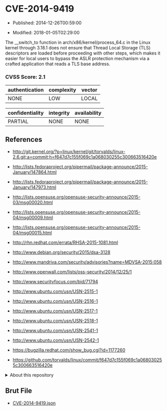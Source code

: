 # CVE-2014-9419

- Published: 2014-12-26T00:59:00

- Modified: 2018-01-05T02:29:00

The __switch_to function in arch/x86/kernel/process_64.c in the Linux kernel through 3.18.1 does not ensure that Thread Local Storage (TLS) descriptors are loaded before proceeding with other steps, which makes it easier for local users to bypass the ASLR protection mechanism via a crafted application that reads a TLS base address.

### CVSS Score: **2.1**

| authentication | complexity | vector |
| --- | --- | --- |
| NONE | LOW | LOCAL |

| confidentiality | integrity | availability |
| --- | --- | --- |
| PARTIAL | NONE | NONE |

## References

* http://git.kernel.org/?p=linux/kernel/git/torvalds/linux-2.6.git;a=commit;h=f647d7c155f069c1a068030255c300663516420e

* http://lists.fedoraproject.org/pipermail/package-announce/2015-January/147864.html

* http://lists.fedoraproject.org/pipermail/package-announce/2015-January/147973.html

* http://lists.opensuse.org/opensuse-security-announce/2015-03/msg00020.html

* http://lists.opensuse.org/opensuse-security-announce/2015-04/msg00009.html

* http://lists.opensuse.org/opensuse-security-announce/2015-04/msg00015.html

* http://rhn.redhat.com/errata/RHSA-2015-1081.html

* http://www.debian.org/security/2015/dsa-3128

* http://www.mandriva.com/security/advisories?name=MDVSA-2015:058

* http://www.openwall.com/lists/oss-security/2014/12/25/1

* http://www.securityfocus.com/bid/71794

* http://www.ubuntu.com/usn/USN-2515-1

* http://www.ubuntu.com/usn/USN-2516-1

* http://www.ubuntu.com/usn/USN-2517-1

* http://www.ubuntu.com/usn/USN-2518-1

* http://www.ubuntu.com/usn/USN-2541-1

* http://www.ubuntu.com/usn/USN-2542-1

* https://bugzilla.redhat.com/show_bug.cgi?id=1177260

* https://github.com/torvalds/linux/commit/f647d7c155f069c1a068030255c300663516420e

<details>
<summary>About this repository</summary> 

  This repository is part of the project [Live Hack CVE](https://github.com/Live-Hack-CVE). Main website can be found [www.live-hack.org](https://www.live-hack.org) 
  
  Made by [Sn0wAlice](https://github.com/Sn0wAlice) for the people that care about security and need to have a feed of the latest CVEs. Hope you enjoy it, don't forget to star the repo and follow me on [Twitter](https://twitter.com/Sn0wAlice) and [Github](https://github.com/Sn0wAlice). And that is my [personnal website](https://www.alice-snow.me/)

  - [Home Page](https://github.com/Live-Hack-CVE)
  - [Framework](https://github.com/Live-Hack-CVE/cve-framework)
  - [CVE database](https://github.com/Live-Hack-CVE/full_database)
  - [Changelog](https://github.com/Live-Hack-CVE/Changelog)
</details>

## Brut File

* [CVE-2014-9419.json](https://raw.githubusercontent.com/Live-Hack-CVE/full_database/main/cves/2014/CVE-2014-9419.json)

